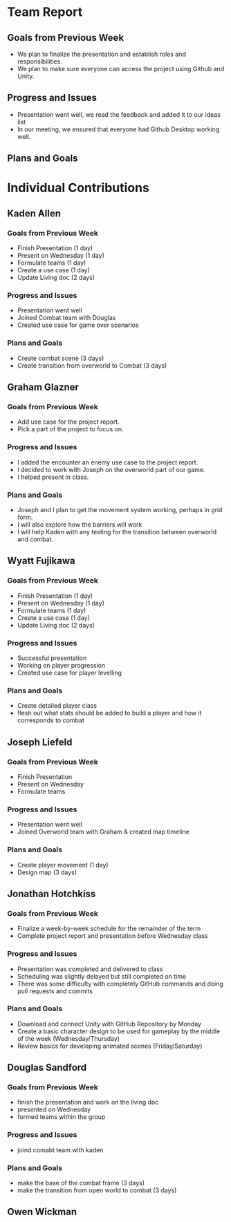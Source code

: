 # Team Report

## Goals from Previous Week
* We plan to finalize the presentation and establish roles and responsibilities.
* We plan to make sure everyone can access the project using Github and Unity.

## Progress and Issues
* Presentation went well, we read the feedback and added it to our ideas list
* In our meeting, we ensured that everyone had Github Desktop working well.

## Plans and Goals

# Individual Contributions

## Kaden Allen

### Goals from Previous Week
* Finish Presentation (1 day)
* Present on Wednesday (1 day)
* Formulate teams (1 day)
* Create a use case (1 day)
* Update Living doc (2 days)

### Progress and Issues
* Presentation went well
* Joined Combat team with Douglas
* Created use case for game over scenarios

### Plans and Goals
* Create combat scene (3 days)
* Create transition from overworld to Combat (3 days)


## Graham Glazner
### Goals from Previous Week
* Add use case for the project report.
* Pick a part of the project to focus on.

### Progress and Issues
* I added the encounter an enemy use case to the project report.
* I decided to work with Joseph on the overworld part of our game.
* I helped present in class.

### Plans and Goals
* Joseph and I plan to get the movement system working, perhaps in grid form.
* I will also explore how the barriers will work
* I will help Kaden with any testing for the transition between overworld and combat.

## Wyatt Fujikawa   
### Goals from Previous Week
 * Finish Presentation (1 day)
 * Present on Wednesday (1 day)
 * Formulate teams (1 day)
 * Create a use case (1 day)
 * Update Living doc (2 days)

### Progress and Issues
* Successful presentation
* Working on player progression
* Created use case for player levelling 

### Plans and Goals
* Create detailed player class
* flesh out what stats should be added to build a player and how it corresponds to combat

## Joseph Liefeld

### Goals from Previous Week
* Finish Presentation 
* Present on Wednesday
* Formulate teams 

### Progress and Issues
* Presentation went well
* Joined Overworld team with Graham & created map timeline

### Plans and Goals
* Create player movement (1 day)
* Design map (3 days)

## Jonathan Hotchkiss
### Goals from Previous Week
* Finalize a week-by-week schedule for the remainder of the term
* Complete project report and presentation before Wednesday class
### Progress and Issues
* Presentation was completed and delivered to class
* Scheduling was slightly delayed but still completed on time
* There was some difficulty with completely GitHub commands and doing pull requests and commits
### Plans and Goals
* Download and connect Unity with GitHub Repository by Monday
* Create a basic character design to be used for gameplay by the middle of the week (Wednesday/Thursday)
* Review basics for developing animated scenes (Friday/Saturday)
## Douglas Sandford
### Goals from Previous Week
* finish the presentation and work on the living doc
* presented on Wednesday
* formed teams within the group

### Progress and Issues
* joind comabt team with kaden

### Plans and Goals
* make the base of the combat frame (3 days)
* make the transition from open world to combat (3 days)


## Owen Wickman
